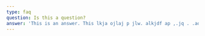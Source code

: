 ```yaml
---
type: faq
question: Is this a question?
answer: 'This is an answer. This lkja ojlaj p jlw. alkjdf ap ,.jq . .adf lqj we.'
---
```


